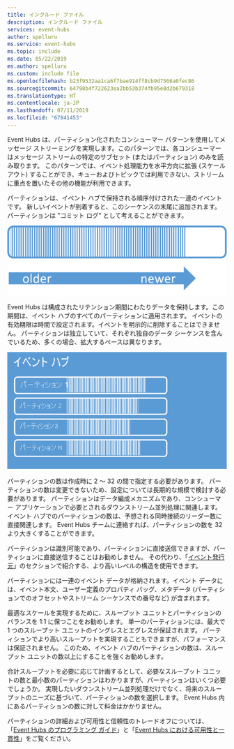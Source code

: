 ```yaml
---
title: インクルード ファイル
description: インクルード ファイル
services: event-hubs
author: spelluru
ms.service: event-hubs
ms.topic: include
ms.date: 05/22/2019
ms.author: spelluru
ms.custom: include file
ms.openlocfilehash: b23f9532aa1ca6f7bae914ff8cb9d7566a0fec86
ms.sourcegitcommit: 64798b4f722623ea2bb53b374fb95e8d2b679318
ms.translationtype: HT
ms.contentlocale: ja-JP
ms.lasthandoff: 07/11/2019
ms.locfileid: "67841453"
---
```

Event Hubs は、パーティション化されたコンシューマー パターンを使用してメッセージ ストリーミングを実現します。このパターンでは、各コンシューマーはメッセージ ストリームの特定のサブセット (またはパーティション) のみを読み取ります。 このパターンでは、イベント処理能力を水平方向に拡張 (スケールアウト) することができ、キューおよびトピックでは利用できない、ストリームに重点を置いたその他の機能が利用できます。

パーティションは、イベント ハブで保持される順序付けされた一連のイベントです。 新しいイベントが到着すると、このシーケンスの末尾に追加されます。 パーティションは "コミット ログ" として考えることができます。

![Event Hubs](./media/event-hubs-partitions/partition.png)

Event Hubs は構成されたリテンション期間にわたりデータを保持します。この期間は、イベント ハブのすべてのパーティションに適用されます。 イベントの有効期限は時間で設定されます。イベントを明示的に削除することはできません。 パーティションは独立していて、それぞれ独自のデータ シーケンスを含んでいるため、多くの場合、拡大するペースは異なります。

![Event Hubs](./media/event-hubs-partitions/multiple-partitions.png)

パーティションの数は作成時に 2 ～ 32 の間で指定する必要があります。 パーティションの数は変更できないため、設定については長期的な規模で検討する必要があります。 パーティションはデータ編成メカニズムであり、コンシューマー アプリケーションで必要とされるダウンストリーム並列処理に関連します。 イベント ハブでのパーティションの数は、予想される同時接続のリーダー数に直接関連します。 Event Hubs チームに連絡すれば、パーティションの数を 32 より大きくすることができます。

パーティションは識別可能であり、パーティションに直接送信できますが、パーティションに直接送信することはお勧めしません。 その代わり、「[イベント発行元](../articles/event-hubs/event-hubs-features.md#event-publishers)」のセクションで紹介する、より高いレベルの構造を使用できます。 

パーティションには一連のイベント データが格納されます。イベント データには、イベント本文、ユーザー定義のプロパティ バッグ、メタデータ (パーティションでのオフセットやストリーム シーケンスでの番号など) が含まれます。

最適なスケールを実現するために、スループット ユニットとパーティションのバランスを 1:1 に保つことをお勧めします。 単一のパーティションには、最大で 1 つのスループット ユニットのイングレスとエグレスが保証されます。 パーティションでより高いスループットを実現することもできますが、パフォーマンスは保証されません。 このため、イベント ハブのパーティションの数は、スループット ユニットの数以上にすることを強くお勧めします。

合計スループットを必要に応じて計画するとして、必要なスループット ユニットの数と最小数のパーティションはわかりますが、パーティションはいくつ必要でしょうか。 実現したいダウンストリーム並列処理だけでなく、将来のスループットのニーズに基づいて、パーティションの数を選択します。 Event Hubs 内にあるパーティションの数に対して料金はかかりません。

パーティションの詳細および可用性と信頼性のトレードオフについては、「[Event Hubs のプログラミング ガイド](../articles/event-hubs/event-hubs-programming-guide.md#partition-key)」と「[Event Hubs における可用性と一貫性](../articles/event-hubs/event-hubs-availability-and-consistency.md)」をご覧ください。
